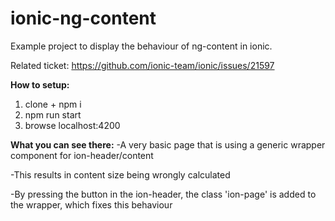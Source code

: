 # ionic-ng-content
Example project to display the behaviour of ng-content in ionic.

Related ticket: https://github.com/ionic-team/ionic/issues/21597


**How to setup:**
1) clone + npm i
2) npm run start
3) browse localhost:4200


**What you can see there:**
-A very basic page that is using a generic wrapper component for ion-header/content

-This results in content size being wrongly calculated

-By pressing the button in the ion-header, the class 'ion-page' is added to the wrapper, which fixes this behaviour
